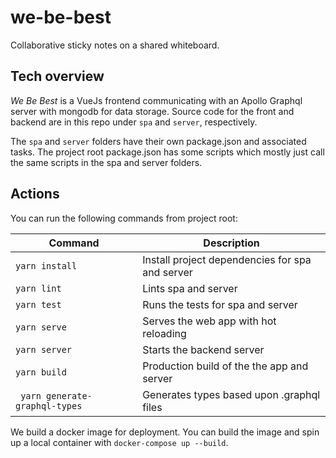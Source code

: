 # we-be-best
Collaborative sticky notes on a shared whiteboard.

## Tech overview
_We Be Best_ is a VueJs frontend communicating with an Apollo Graphql server with mongodb for data storage.
Source code for the front and backend are in this repo under `spa` and `server`, respectively.

The `spa` and `server` folders have their own package.json and associated tasks.
The project root package.json has some scripts which mostly just call the same scripts in the spa and server folders.  

## Actions
You can run the following commands from project root:

| Command         | Description                                     |
| --------------- | ----------------------------------------------- |
| `yarn install`  | Install project dependencies for spa and server |
| `yarn lint`     | Lints spa and server                            |
| `yarn test`     | Runs the tests for spa and server               |
| `yarn serve`    | Serves the web app with hot reloading           |
| `yarn server`   | Starts the backend server                       |
| `yarn build`    | Production build of the the app and server      |
| ` yarn generate-graphql-types` | Generates types based upon .graphql files | 

We build a docker image for deployment. 
You can build the image and spin up a local container with `docker-compose up --build`.
